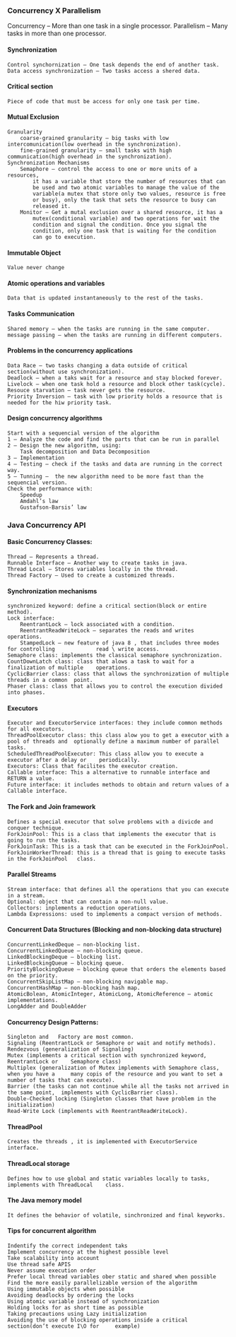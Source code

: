 ### Concurrency X Parallelism

Concurrency – More than one task in a single processor.
Parallelism – Many tasks in more than one processor.

#### Synchronization
	Control synchornization – One task depends the end of another task.
	Data access synchronization – Two tasks access a shered data.

#### Critical section
    Piece of code that must be access for only one task per time.

#### Mutual Exclusion
	Granularity
		coarse-grained granularity – big tasks with low intercomunication(low overhead in the synchronization).
		fine-grained granularity – small tasks with high communication(high overhead in the synchronization).
	Synchronization Mechanisms
		Semaphore – control the access to one or more units of a resources,
		    it has a variable that store the number of resources that can
		    be used and two atomic variables to manage the value of the
		    variable(a mutex that store only two values, resource is free
		    or busy), only the task that sets the resource to busy can
		    released it.
		Monitor – Get a mutal exclusion over a shared resource, it has a
		    mutex(conditional variable) and two operations for wait the
		    condition and signal the condition. Once you signal the
		    condition, only one task that is waiting for the condition
		    can go to execution.

#### Immutable Object
    Value never change

#### Atomic operations and variables
    Data that is updated instantaneously to the rest of the tasks.

#### Tasks Communication
    Shared memory – when the tasks are running in the same computer.
    message passing – when the tasks are running in different computers.

#### Problems in the concurrency applications
    Data Race – two tasks changing a data outside of critical section(without use synchronization).
    Deadlock – when a taks wait for a resource and stay blocked forever.
    Livelock – when one task hold a resource and block other task(cycle).
    Resouce starvation – task never gets the resource.
    Priority Inversion – task with low priority holds a resource that is needed for the hiw priority task.

#### Design concurrency algorithms
    Start with a sequencial version of the algorithm
    1 – Analyze the code and find the parts that can be run in parallel
    2 – Design the new algorithm, using:
	    Task decomposition and Data Decomposition
    3 – Implementation
    4 – Testing – check if the tasks and data are running in the correct way.
    5 – Tunning –  the new algorithm need to be more fast than the sequencial version.
	Check the performance with:
		Speedup
		Amdahl’s law
		Gustafson-Barsis’ law

### Java Concurrency API

#### Basic Concurrency Classes:
	Thread – Represents a thread.
	Runnable Interface – Another way to create tasks in java.
	Thread Local – Stores variables locally in the thread.
	Thread Factory – Used to create a customized threads.

#### Synchronization mechanisms
	synchronized keyword: define a critical section(block or entire method).
	Lock interface:
		ReentrantLock – lock associated with a condition.
		ReentrantReadWriteLock – separates the reads and writes operations.
		StampedLock – new feature of java 8 , that includes three modes for controlling 			read \ write access.
	Semaphore class: implements the classical semaphore synchronization.
	CountDownLatch class: class that alows a task to wait for a finalization of multiple 	operations.
	CyclicBarrier class: class that allows the synchronization of multiple threads in a common 	point.
	Phaser class: class that allows you to control the execution divided into phases.

#### Executors
	Executor and ExecutorService interfaces: they include common methods for all executors.
	ThreadPoolExecutor class: this class alow you to get a executor with a pool of threads and 	optionally define a maximum number of parallel tasks.
	ScheduledThreadPoolExecutor: This class allow you to execute a executor after a delay or 	periodically.
	Executors: Class that facilites the executor creation.
	Callable interface: This a alternative to runnable interface and RETURN a value.
	Future interface: it includes methods to obtain and return values of a Callable interface.

#### The Fork and Join framework
	Defines a special executor that solve problems with a divicde and conquer technique.
	ForkJoinPool: This is a class that implements the executor that is going to run the tasks.
	ForkJoinTask: This is a task that can be executed in the ForkJoinPool.
	ForkJoinWorkerThread: this is a thread that is going to execute tasks in the ForkJoinPool 	class.

#### Parallel Streams
	Stream interface: that defines all the operations that you can execute in a stream.
	Optional: object that can contain a non-null value.
	Collectors: inplements a reduction operations.
	Lambda Expressions: used to implements a compact version of methods.

#### Concurrent Data Structures (Blocking and non-blocking data structure)
	ConcurrentLinkedDeque – non-blocking list.
	ConcurrentLinkedQueue – non-blocking queue.
	LinkedBlockingDeque – blocking list.
	LinkedBlockingQueue – blocking queue.
	PriorityBlockingQueue – blocking queue that orders the elements based on the priority.
	ConcurrentSkipListMap – non-blocking navigable map.
	ConcurrentHashMap – non-blocking hash map.
	AtomicBolean, AtomicInteger, AtomicLong, AtomicReference – atomic implementations.
	LongAdder and DoubleAdder

#### Concurrency Design Patterns:
	Singleton and 	Factory are most common.
	Signaling (ReentrantLock or Semaphore or wait and notify methods).
	Rendezvous (generalization of Signaling)
	Mutex (implements a critical section with synchronized keyword, ReentrantLock or 	Semaphore class)
	Multiplex (generalization of Mutex implements with Semaphore class, when you have a 	many copis of the resource and you want to set a number of tasks that can execute).
	Barrier (the tasks can not continue while all the tasks not arrived in the same point, 	implements with CyclicBarrier class).
	Double-Checked locking (Singleton classes that have problem in the initialization)
	Read-Write Lock (implements with ReentrantReadWriteLock).

#### ThreadPool
	Creates the threads , it is implemented with ExecutorService interface.

#### ThreadLocal storage
	Defines how to use global and static variables locally to tasks, implements with ThreadLocal 	class.

#### The Java memory model
	It defines the behavior of volatile, sinchronized and final keyworks.

#### Tips for concurrent algorithm
	Indentify the correct independent taks
	Implement concurrency at the highest possible level
	Take scalability into account
	Use thread safe APIS
	Never assume execution order
	Prefer local thread variables ober static and shared when possible
	Find the more easily parallelizable version of the algorithm
	Using immutable objects when possible
	Avoiding deadlocks by ordering the locks
	Using atomic variable instead of synchronization
	Holding locks for as short time as possible
	Taking precautions using Lazy initialization
	Avoiding the use of blocking operations inside a critical section(don’t execute I\O for 	example)